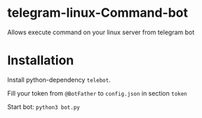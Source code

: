 # telegram-linux-Command-bot
Allows execute command on your linux server from telegram bot 
# Installation
Install python-dependency ```telebot```.

Fill your token from ```@BotFather``` to ```config.json``` in section ```token```

Start bot: ```python3 bot.py```
